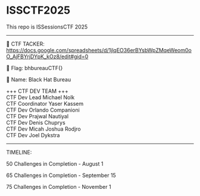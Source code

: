 # ISSCTF2025
This repo is ISSessionsCTF 2025
_______________________________

  📖 CTF TACKER: https://docs.google.com/spreadsheets/d/1jlqEO36erBYsbWpZMqeWeom0oO_AjFBYrjDYpK_kOz8/edit#gid=0
  

  🏴 Flag: bhbureauCTF{}
  
  
  👀 Name: Black Hat Bureau 


+++ CTF DEV TEAM +++<br/>
CTF Dev Lead Michael Nolk <br/>
CTF Coordinator Yaser Kassem <br/>
CTF Dev Orlando Companioni <br/>
CTF Dev Prajwal Nautiyal <br/> 
CTF Dev Denis Chuprys <br/>
CTF Dev Micah Joshua Rodjro <br/> 
CTF Dev Joel Dykstra <br />




_______________________________
TIMELINE: 

50 Challenges in Completion - August 1 

65 Challenges in Completion - September 15 

75 Challenges in Completion - November 1  

